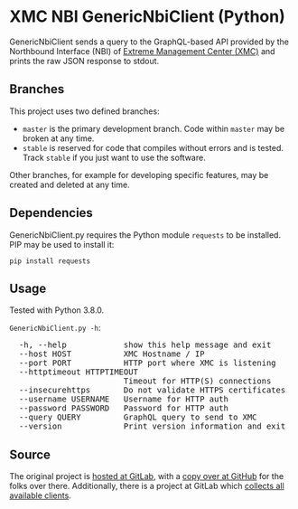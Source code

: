 # XMC NBI GenericNbiClient (Python)

GenericNbiClient sends a query to the GraphQL-based API provided by the Northbound Interface (NBI) of [Extreme Management Center (XMC)](https://www.extremenetworks.com/product/extreme-management-center/) and prints the raw JSON response to stdout.

## Branches

This project uses two defined branches:

  * `master` is the primary development branch. Code within `master` may be broken at any time.
  * `stable` is reserved for code that compiles without errors and is tested. Track `stable` if you just want to use the software.

Other branches, for example for developing specific features, may be created and deleted at any time.

## Dependencies

GenericNbiClient.py requires the Python module `requests` to be installed. PIP may be used to install it:

`pip install requests`

## Usage

Tested with Python 3.8.0.

`GenericNbiClient.py -h`:

<pre>
  -h, --help            show this help message and exit
  --host HOST           XMC Hostname / IP
  --port PORT           HTTP port where XMC is listening
  --httptimeout HTTPTIMEOUT
                        Timeout for HTTP(S) connections
  --insecurehttps       Do not validate HTTPS certificates
  --username USERNAME   Username for HTTP auth
  --password PASSWORD   Password for HTTP auth
  --query QUERY         GraphQL query to send to XMC
  --version             Print version information and exit
</pre>

## Source

The original project is [hosted at GitLab](https://gitlab.com/rbrt-weiler/xmc-nbi-genericnbiclient-py), with a [copy over at GitHub](https://github.com/rbrt-weiler/xmc-nbi-genericnbiclient-py) for the folks over there. Additionally, there is a project at GitLab which [collects all available clients](https://gitlab.com/rbrt-weiler/xmc-nbi-clients).
